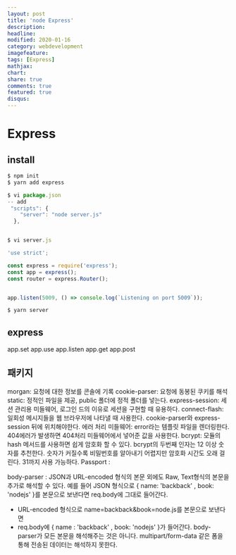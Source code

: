 ```yaml
---
layout: post
title: 'node Express'
description:
headline:
modified: 2020-01-16
category: webdevelopment
imagefeature:
tags: [Express]
mathjax:
chart:
share: true
comments: true
featured: true
disqus:
---
```


# Express

## install

```JavaScript
$ npm init
$ yarn add express

$ vi package.json
-- add
 "scripts": {
    "server": "node server.js"
  },


$ vi server.js

'use strict';

const express = require('express');
const app = express();
const router = express.Router();


app.listen(5009, () => console.log(`Listening on port 5009`));

$ yarn server
```

## express

app.set
app.use
app.listen
app.get
app.post

## 패키지

morgan: 요청에 대한 정보를 콘솔에 기록
cookie-parser: 요청에 동봉된 쿠키를 해석
static: 정적인 파일을 제공, public 폴더에 정적 폴더를 넣는다.
express-session: 세션 관리용 미들웨어, 로그인 드의 이유로 세션을 구현할 때 유용하다.
connect-flash: 일회성 메시지들을 웹 브라우저에 나타낼 때 사용한다. cookie-parser와 express-session 뒤에 위치해야한다.
에러 처리 미들웨어: error라는 템플릿 파일을 렌더링한다. 404에러가 발생하면 404처리 미들웨어에서 넣어준 값을 사용한다.
bcrypt: 모듈의 hash 메서드를 사용하면 쉽게 암호화 할 수 있다. bcrypt의 두번째 인자는 12 이상 숫자를 추천한다. 숫자가 커질수록 비밀번호를 알아내기 어렵지만 암호화 시간도 오래 걸린다. 31까지 사용 가능하다.
Passport :

body-parser : JSON과 URL-encoded 형식의 본문 외에도 Raw, Text형식의 본문을 추가로 해석할 수 있다.
예를 들어 JSON 형식으로 { name: 'backback' , book: 'nodejs' }를 본문으로 보낸다면 req.body에 그대로 들어간다.

-   URL-encoded 형식으로 name=backback&book=node.js를 본문으로 보낸다면
-   req.body에 { name : 'backback' , book: 'nodejs' }가 들어간다.
    body-parser가 모든 본문을 해석해주는 것은 아니다.
    multipart/form-data 같은 폼을 통해 전송된 데이터는 해석하지 못한다.
